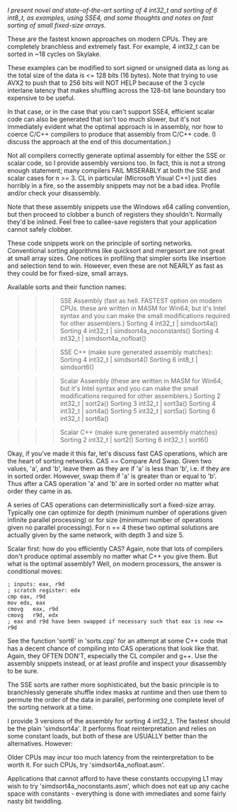 *I present novel and state-of-the-art sorting of 4 int32_t
and sorting of 6 int8_t, as examples, using SSE4, and some thoughts
and notes on fast sorting of small fixed-size arrays.*

These are the fastest known approaches on modern CPUs.
They are completely branchless and extremely fast.
For example, 4 int32_t can be sorted in ~18 cycles on Skylake.

These examples can be modified to sort signed or unsigned data as long
as the total size of the data is <= 128 bits (16 bytes). Note that
trying to use AVX2 to push that to 256 bits will NOT HELP
because of the 3 cycle interlane latency that makes shuffling
across the 128-bit lane boundary too expensive to be useful.

In that case, or in the case that you can't support SSE4,
efficient scalar code can also be generated that isn't too much
slower, but it's not immediately evident what the optimal approach
is in assembly, nor how to coerce C/C++ compilers to produce that
assembly from C/C++ code. (I discuss the approach at the end of this
documentation.)

Not all compilers correctly generate optimal assembly for either the
SSE or scalar code, so I provide assembly versions too. In fact, this
is not a strong enough statement; many compilers FAIL MISERABLY
at both the SSE and scalar cases for n >= 3. CL in particular
(Microsoft Visual C++) just dies horribly in a fire, so the assembly
snippets may not be a bad idea. Profile and/or check your disassembly.

Note that these assembly snippets use the Windows x64 calling convention,
but then proceed to clobber a bunch of registers they shouldn't. Normally
they'd be inlined. Feel free to callee-save registers that your
application cannot safely clobber.

These code snippets work on the principle of sorting networks.
Conventional sorting algorithms like quicksort and mergesort
are not great at small array sizes. One notices in profiling that
simpler sorts like insertion and selection tend to win. However,
even these are not NEARLY as fast as they could be for
fixed-size, small arrays.

Available sorts and their function names:

>>> SSE Assembly (fast as hell. FASTEST option on modern CPUs.
					 these are written in MASM for Win64;
					 but it's Intel syntax and you can make the small
					 modifications required for other assemblers.)
Sorting 4 int32_t  |  simdsort4a()
Sorting 4 int32_t  |  simdsort4a_noconstants()
Sorting 4 int32_t  |  simdsort4a_nofloat()

>>> SSE C++ (make sure generated assembly matches):
Sorting 4 int32_t  |  simdsort4()
Sorting 6 int8_t   |  simdsort6()

>>> Scalar Assembly (these are written in MASM for Win64;
						but it's Intel syntax and you can make the small
						modifications required for other assemblers.)
Sorting 2 int32_t  |  sort2a()
Sorting 3 int32_t  |  sort3a()
Sorting 4 int32_t  |  sort4a()
Sorting 5 int32_t  |  sort5a()
Sorting 6 int32_t  |  sort6a()

>>> Scalar C++ (make sure generated assembly matches)
Sorting 2 int32_t  |  sort2()
Sorting 6 int32_t  |  sort6()


Okay, if you've made it this far, let's discuss
fast CAS operations, which are the heart of sorting
networks. CAS == Compare And Swap. Given two values,
'a', and 'b', leave them as they are if 'a' is less
than 'b', i.e. if they are in sorted order. However,
swap them if 'a' is greater than or equal to 'b'.
Thus after a CAS operation 'a' and 'b' are in sorted
order no matter what order they came in as.

A series of CAS operations can deterministically sort
a fixed-size array. Typically one can optimize for depth
(minimum number of operations given infinite parallel
processing) or for size (minimum number of operations given
no parallel processing). For n == 4 these two optimal solutions
are actually given by the same network, with depth 3 and
size 5.

Scalar first: how do you efficiently CAS? Again, note that
lots of compilers don't produce optimal assembly no matter
what C++ you give them. But what is the optimal assembly?
Well, on modern processors, the answer is conditional moves:

	; inputs: eax, r9d
	; scratch register: edx
	cmp	eax, r9d
	mov	edx, eax
	cmovg	eax, r9d
	cmovg	r9d, edx
	; eax and r9d have been swapped if necessary such that eax is now <= r9d

See the function 'sort6' in 'sorts.cpp' for an attempt at some C++ code
that has a decent chance of compiling into CAS operations that look like that.
Again, they OFTEN DON'T, especially the CL compiler and g++. Use the assembly
snippets instead, or at least profile and inspect your disassembly to be sure.

The SSE sorts are rather more sophisticated, but the basic principle
is to branchlessly generate shuffle index masks at runtime and then
use them to permute the order of the data in parallel, performing
one complete level of the sorting network at a time.

I provide 3 versions of the assembly for sorting 4 int32_t. The fastest
should be the plain 'simdsort4a'. It performs float reinterpretation
and relies on some constant loads, but both of these are USUALLY
better than the alternatives. However:

Older CPUs may incur too much latency from the reinterpretation to be
worth it. For such CPUs, try 'simdsort4a_nofloat.asm'.

Applications that cannot afford to have these constants occupying L1
may wish to try 'simdsort4a_noconstants.asm', which does not eat
up any cache space with constants - everything is done with immediates
and some fairly nasty bit twiddling.
